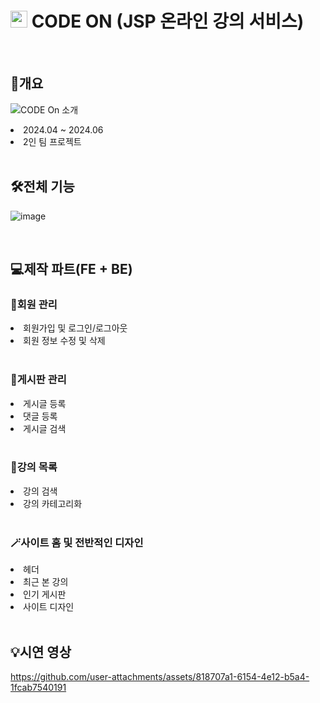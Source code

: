 # <img height="27px" width="27px" src="https://github.com/user-attachments/assets/ff95bd93-8350-450d-a07b-dd81b5c7d363"/> CODE ON (JSP 온라인 강의 서비스)

<br>

## 🎈개요
![CODE On 소개](https://github.com/user-attachments/assets/68afb1c7-7f70-45e9-aa44-4fb5976a1005)
<li>2024.04 ~ 2024.06</li>
<li>2인 팀 프로젝트</li>

<br>

## 🛠️전체 기능
![image](https://github.com/user-attachments/assets/152a68f5-1f4a-4bd2-9a80-35eaed3c7d00)

<br>

## 💻제작 파트(FE + BE)
### 🤗회원 관리
<li>회원가입 및 로그인/로그아웃</li>
<li>회원 정보 수정 및 삭제</li>

<br>

### 📒게시판 관리
<li>게시글 등록</li>
<li>댓글 등록</li>
<li>게시글 검색</li>

<br>

### 📝강의 목록
<li>강의 검색</li>
<li>강의 카테고리화</li>

<br>

### 🪄사이트 홈 및 전반적인 디자인
<li>헤더</li>
<li>최근 본 강의</li>
<li>인기 게시판</li>
<li>사이트 디자인</li>

<br>

## 💡시연 영상

https://github.com/user-attachments/assets/818707a1-6154-4e12-b5a4-1fcab7540191



